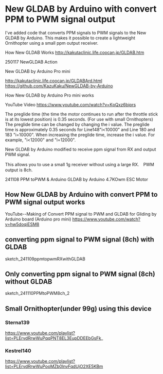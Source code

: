 # New GLDAB by Arduino with convert PPM to PWM signal output

I've added code that converts PPM signals to PWM signals to the New GLDAB by Arduino.
This makes it possible to create a lightweight Ornithopter using a small ppm output receiver.

How New GLDAB Works
http://kakutaclinic.life.coocan.jp/GLDAB.htm

250117 NewGLDAB Action

New GLDAB by Arduino Pro mini

http://kakutaclinic.life.coocan.jp/GLDABArd.html
https://github.com/KazuKaku/NewGLDAB-by-Arduino

How New GLDAB by Arduino Pro mini works

YouTube Video https://www.youtube.com/watch?v=KpQxz6biprs

The preglide time (the time the motor continues to run after the throttle stick is at its lowest position) is 0.35 seconds. (For use with small Ornithopters)
The preglide time can be changed by changing the i value.
The preglide time is approximately 0.35 seconds for Line148"i<10000" and Line 180 and 183 "i=10000".
When increasing the preglide time, increase the i value.
For example, "i<12000" and "i=12000".

New GLDAB by Arduino modified to receive ppm signal from RX and output PWM signal.

This allows you to use a small 1g receiver without using a large RX.　PWM output is 8ch.

241108 PPM toPWM & Arduino GLDAB by Arduino 4.7KOwm ESC Motor
 
## How New GLDAB by Arduino with convert PPM to PWM signal output works

YouTube--Making of Convert PPM signal to PWM and GLDAB for Gliding by Arduino board (Arduino pro mini)
        https://www.youtube.com/watch?v=hw5doqiESM8

## converting ppm signal to PWM signal (8ch) with GLDAB
sketch_241109ppmtopwmRXwithGLDAB

## Only converting ppm signal to PWM signal (8ch) without GLDAB
sketch_241110PPMtoPWM8ch_2


## Small Ornithopter(under 99g) using this device
### Sterna139  
 https://www.youtube.com/playlist?list=PLErvdRrwWuPqqPNT8EL3EupDDEEbGsFk_

### Kestrel140   
 https://www.youtube.com/playlist?list=PLErvdRrwWuPooMZb0lnvFqdUjO2XE5KBm

